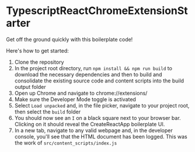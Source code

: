 # TypescriptReactChromeExtensionStarter
Get off the ground quickly with this boilerplate code!

Here's how to get started:
1) Clone the repository
2) In the project root directory, run `npm install && npm run build` to download the necessary dependencies and then to build and consolidate the existing source code and content scripts into the build output folder
3) Open up Chrome and navigate to chrome://extensions/
4) Make sure the Developer Mode toggle is activated
5) Select `Load unpacked` and, in the file picker, navigate to your project root, then select the `build` folder
6) You should now see an `I` on a black square next to your browser bar. Clicking on it should reveal the CreateReactApp boilerplate UI.
7) In a new tab, navigate to any valid webpage and, in the developer console, you'll see that the HTML document has been logged. This was the work of `src/content_scripts/index.js`
